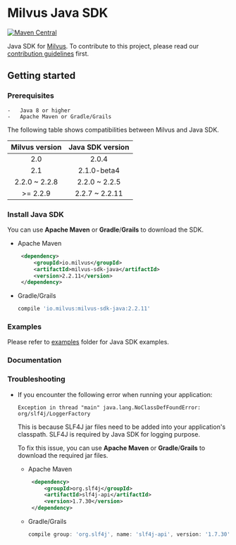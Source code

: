 # Milvus Java SDK

[![Maven Central](https://img.shields.io/maven-central/v/io.milvus/milvus-sdk-java.svg)](https://search.maven.org/artifact/io.milvus/milvus-sdk-java/)

Java SDK for [Milvus](https://github.com/milvus-io/milvus). To contribute to this project, please read our [contribution guidelines](https://github.com/milvus-io/milvus/blob/master/CONTRIBUTING.md) first.

## Getting started

### Prerequisites

    -   Java 8 or higher
    -   Apache Maven or Gradle/Grails

The following table shows compatibilities between Milvus and Java SDK.

| Milvus version | Java SDK version |
| :------------: |:----------------:|
|     2.0      |      2.0.4       |
|     2.1      |   2.1.0-beta4    |
|     2.2.0 ~ 2.2.8      |      2.2.0 ~ 2.2.5       |
|     >= 2.2.9      |      2.2.7 ~ 2.2.11       |

### Install Java SDK

You can use **Apache Maven** or **Gradle**/**Grails** to download the SDK.

   - Apache Maven

       ```xml
        <dependency>
            <groupId>io.milvus</groupId>
            <artifactId>milvus-sdk-java</artifactId>
            <version>2.2.11</version>
        </dependency>
       ```

   - Gradle/Grails

        ```gradle
        compile 'io.milvus:milvus-sdk-java:2.2.11'
        ```

### Examples

Please refer to [examples](https://github.com/milvus-io/milvus-sdk-java/tree/master/examples) folder for Java SDK examples.

### Documentation



### Troubleshooting

- If you encounter the following error when running your application:
    ```
    Exception in thread "main" java.lang.NoClassDefFoundError: org/slf4j/LoggerFactory
    ```
  This is because SLF4J jar files need to be added into your application's classpath. SLF4J is required by Java SDK for logging purpose.
  
  To fix this issue, you can use **Apache Maven** or **Gradle**/**Grails** to download the required jar files.
                                                                                                         
    - Apache Maven
    
        ```xml
         <dependency>
             <groupId>org.slf4j</groupId>
             <artifactId>slf4j-api</artifactId>
             <version>1.7.30</version>
         </dependency>
        ```
    
    - Gradle/Grails
    
         ```gradle
         compile group: 'org.slf4j', name: 'slf4j-api', version: '1.7.30'
         ```
